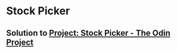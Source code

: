 # Stock Picker

## Solution to <a href="https://www.theodinproject.com/lessons/ruby-stock-picker">Project: Stock Picker - The Odin Project</a>
